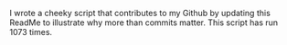 I wrote a cheeky script that contributes to my Github by updating this ReadMe to illustrate why more than commits matter. This script has run 1073 times.
